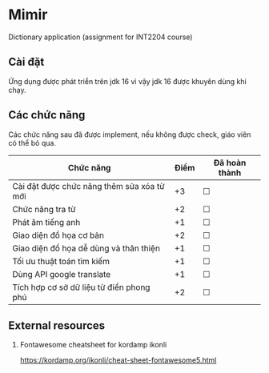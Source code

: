 # Mimir

Dictionary application (assignment for INT2204 course)

## Cài đặt

Ứng dụng được phát triển trên jdk 16 vì vậy jdk 16 được khuyên dùng khi chạy.

## Các chức năng

Các chức năng sau đã được implement, nếu không được check, giáo viên có thể bỏ qua.

| Chức năng                                  | Điểm | Đã hoàn thành |
|--------------------------------------------|------|---------------|
| Cài đặt được chức năng thêm sửa xóa từ mới | +3   | &#9744;       |
| Chức năng tra từ                           | +2   | &#9744;       |
| Phát âm tiếng anh                          | +1   | &#9744;       |
| Giao diện đồ họa cơ bản                    | +2   | &#9744;       |
| Giao diện đồ họa dễ dùng và thân thiện     | +1   | &#9744;       |
| Tối ưu thuật toán tìm kiếm                 | +1   | &#9744;       |
| Dùng API google translate                  | +1   | &#9744;       |
| Tích hợp cơ sở dữ liệu từ điển phong phú   | +2   | &#9744;       |

## External resources

1. Fontawesome cheatsheet for kordamp ikonli

   https://kordamp.org/ikonli/cheat-sheet-fontawesome5.html
